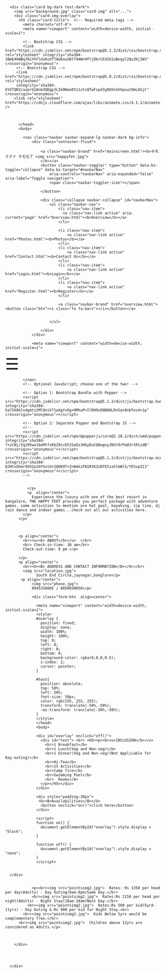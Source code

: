<!doctype html>
<html lang="en">
  <head>
  

      <div class="card bg-dark text-dark">
        <img src="background.jpg" class="card-img" alt="...">
        <div class="card-img-overlay">
          <h5 class="card-title">  <!-- Required meta tags -->
            <meta charset="utf-8">
            <meta name="viewport" content="width=device-width, initial-scale=1">
        
            <!-- Bootstrap CSS -->
            <link href="https://cdn.jsdelivr.net/npm/bootstrap@5.1.3/dist/css/bootstrap.min.css" rel="stylesheet" integrity="sha384-1BmE4kWBq78iYhFldvKuhfTAU6auU8tT94WrHftjDbrCEXSU1oBoqyl2QvZ6jIW3" crossorigin="anonymous">
         <!-- Bootstrap CSS -->
         <link href="https://cdn.jsdelivr.net/npm/bootstrap@5.0.2/dist/css/bootstrap.min.css" rel="stylesheet"
         integrity="sha384-EVSTQN3/azprG1Anm3QDgpJLIm9Nao0Yz1ztcQTwFspd3yD65VohhpuuCOmLASjC" crossorigin="anonymous">
        <link rel="stylesheet" href="https://cdnjs.cloudflare.com/ajax/libs/animate.css/4.1.1/animate.min.css" />
        
        
            
          </head>
          <body>
          
            <nav class="navbar navbar-expand-lg navbar-dark bg-info">
                <div class="container-fluid">
                  
                    <a class="navbar-brand" href="mainscreen.html"><b>卄卂卩卩ㄚ 千乇乇ㄒ <img src="happyfet.jpg">
                    </b></a>
                    <button class="navbar-toggler" type="button" data-bs-toggle="collapse" data-bs-target="#navbarNav"
                        aria-controls="navbarNav" aria-expanded="false" aria-label="Toggle navigation">
                        <span class="navbar-toggler-icon"></span>

                    </button>
                    
                    <div class="collapse navbar-collapse" id="navbarNav">
                        <ul class="navbar-nav">
                            <li class="nav-item">
                              <a class="nav-link active" aria-current="page" href="Overview.html"><b>Overview</b></a>
                            </li>
                            
                            <li class="nav-item">
                                <a class="nav-link active" href="Photos.html"><b>Photos</b></a>
                            </li>
                            <li class="nav-item">
                                <a class="nav-link active" href="Contact.html"><b>Contact Us</b></a>
                            </li>
                            <li class="nav-item">
                                <a class="nav-link active" href="Login.html"><b>Login</b></a>
                            </li>
                            <li class="nav-item">
                                <a class="nav-link active" href="Register.html"><b>Register</b></a>
                            </li>

                            <a class="navbar-brand" href="overview.html"><button class="btn"><i class="fa fa-bars"></i></button></a>


                        </ul>
                        
                    </div>
                </div>
                
                <meta name="viewport" content="width=device-width, initial-scale=1">
<style>
body {
  font-family: 'Lato', sans-serif;
}

.overlay {
  height: 0%;
  width: 100%;
  position: fixed;
  z-index: 1;
  top: 0;
  left: 0;
  background-color:  rgb(198, 223, 248);
  background-color:  rgb(198, 223, 248);
  overflow-y: hidden;
  transition: 0.5s;
}

.overlay-content {
  position: relative;
  top: 25%;
  width: 100%;
  text-align: center;
  margin-top: 30px;
}

.overlay a {
  padding: 8px;
  text-decoration: none;
  font-size: 36px;
  color: #818181;
  display: block;
  transition: 0.3s;
}

.overlay a:hover, .overlay a:focus {
  color: #f1f1f1;
}

.overlay .closebtn {
  position: absolute;
  top: 20px;
  right: 45px;
  font-size: 60px;
}

@media screen and (max-height: 450px) {
  .overlay {overflow-y: auto;}
  .overlay a {font-size: 20px}
  .overlay .closebtn {
  font-size: 40px;
  top: 15px;
  right: 35px;
  }
}
</style>
</head>
<body>

<div id="myNav" class="overlay">
  <a href="javascript:void(0)" class="closebtn" onclick="closeNav()">&times;</a>
  <div class="overlay-content">
    <a href="food and drink.html">FOOD AND DRINK</a>
    <a href="rooms.html">ROOMS</a>
    <a href="activities.html">ACTIVITIES</a>
  </div>
</div>


<span style="font-size:50px;cursor:pointer" onclick="openNav()">&#9776;</span>

<script>
function openNav() {
  document.getElementById("myNav").style.height = "50%";
}

function closeNav() {
  document.getElementById("myNav").style.height = "0%";
}
</script>
            </nav>
            <!-- Optional JavaScript; choose one of the two! -->
        
            <!-- Option 1: Bootstrap Bundle with Popper -->
            <script src="https://cdn.jsdelivr.net/npm/bootstrap@5.1.3/dist/js/bootstrap.bundle.min.js" integrity="sha384-ka7Sk0Gln4gmtz2MlQnikT1wXgYsOg+OMhuP+IlRH9sENBO0LRn5q+8nbTov4+1p" crossorigin="anonymous"></script>
        
            <!-- Option 2: Separate Popper and Bootstrap JS -->
            <!--
            <script src="https://cdn.jsdelivr.net/npm/@popperjs/core@2.10.2/dist/umd/popper.min.js" integrity="sha384-7+zCNj/IqJ95wo16oMtfsKbZ9ccEh31eOz1HGyDuCQ6wgnyJNSYdrPa03rtR1zdB" crossorigin="anonymous"></script>
            <script src="https://cdn.jsdelivr.net/npm/bootstrap@5.1.3/dist/js/bootstrap.min.js" integrity="sha384-QJHtvGhmr9XOIpI6YVutG+2QOK9T+ZnN4kzFN1RtK3zEFEIsxhlmWl5/YESvpZ13" crossorigin="anonymous"></script>
            -->
            
          
              </p>
              <p  align="center">
                Experience the luxury with one of the best resort in bangalore, THE HAPPY FEET provides you perfect package with adventure games. some activities to mention are hot pool, kayaking, zip line, dj rain dance and indoor games...check out all our activities here.   
            </p>
          </p>

 

          <p align="center">
            <br><u><b> ABOUT</b></u>  </br>
            <br> Check-in-time: 10 am</br>
            Check-out-time: 8 pm </p>
              
          </p>
          <p align="center">
            <br><U><B> ADDRESS AND CONTACT INFORMATION</B></U></br>
            <img src="location.jpg">
                  South End Circle,jaynagar,banglore</p>
           <p align="center">
                <img src="phone.jpg">
                9945338085 / 8050030058</p>
             
                <div class="form-btn  align=center">             

                  <meta name="viewport" content="width=device-width, initial-scale=1">
                  <style>
                  #overlay {
                    position: fixed;
                    display: none;
                    width: 100%;
                    height: 100%;
                    top: 0;
                    left: 0;
                    right: 0;
                    bottom: 0;
                    background-color: rgba(0,0,0,0.5);
                    z-index: 2;
                    cursor: pointer;
                  }
                  
                  #text{
                    position: absolute;
                    top: 50%;
                    left: 50%;
                    font-size: 50px;
                    color: rgb(255, 255, 255);
                    transform: translate(-50%,-50%);
                    -ms-transform: translate(-50%,-50%);
                  }
                  </style>
                  </head>
                  <body>
                  
                  <div id="overlay" onclick="off()">
                    <div id="text"> <br> <H5><p><b><u>INCLUSION</b></u>
                      <br>1 Breakfast</b>
                      <br>1 Lunch(Veg and Non-veg)</b>
                      <br>1 Dinner(Veg and Non-veg)(Not Applicable for Day-outing)</b>
                      <br>Hi-Tea</b>
                      <br>15 Activities</b>
                      <br>Camp fire</b>
                      <br>Swimming Pool</b>
                      <br>  Rooms</b>
                    </p></H5></div>
                  </div>
                  
                  <div style="padding:20px">
                   <U><B>Availabilities</B></U>
                    <button onclick="on()">click here</button>
                  </div>
                  
                  <script>
                  function on() {
                    document.getElementById("overlay").style.display = "block";
                  }
                  
                  function off() {
                    document.getElementById("overlay").style.display = "none";
                  }
                  </script>
      
      
      </div>


                <p><br><img src="pointsimg2.jpg">  Rates: Rs 1350 per head per day(Adults) - Day Outing(9am-8pm)Same Day.</br>
                <br><img src="pointsimg2.jpg">  Rates:Rs 2150 per head per night(Adults) - Night Stay(10am-10am)Next Day.</br>
              <br><img src="pointsimg2.jpg">  Rates:Rs 500 per kid(5yrd-11yrs) - Day Outing & Rs 900 per kid for Night Stay.<br>
            <br><img src="pointsimg2.jpg">  Kids Below 5yrs would be complementary free.</br>
          <br><img src="pointsimg2.jpg">  Children above 12yrs are considered as Adults.</p>
      


        </div>
              
            
          

      </div>
  </body>
</html>
